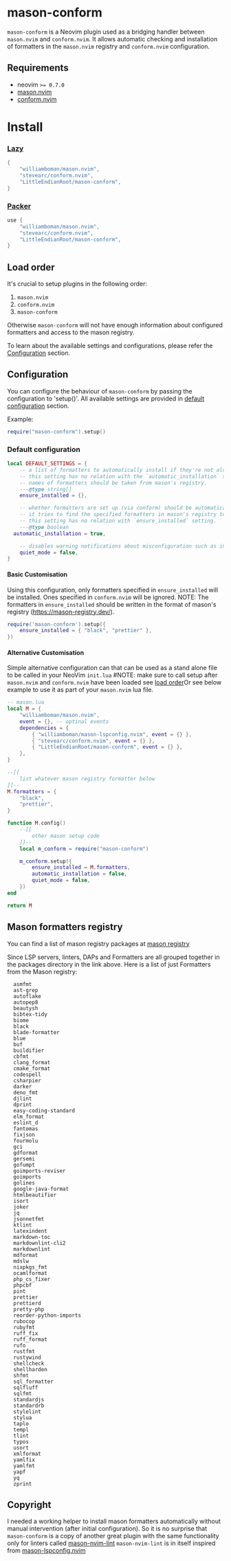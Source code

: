 # mason-conform

`mason-conform` is a Neovim plugin used as a bridging handler between `mason.nvim` and `conform.nvim`. 
It allows automatic checking and installation of formatters in the `mason.nvim` registry and `conform.nvim` configuration. 

## Requirements

-   neovim `>= 0.7.0`
-   [mason.nvim](https://github.com/williamboman/mason.nvim)
-   [conform.nvim](https://github.com/stevearc/conform.nvim)

# Install

### [Lazy](https://github.com/folke/lazy.nvim)

```lua
{
    "williamboman/mason.nvim",
    "stevearc/conform.nvim",
    "LittleEndianRoot/mason-conform",
}
```

### [Packer](https://github.com/wbthomason/packer.nvim)

```lua
use {
    "williamboman/mason.nvim",
    "stevearc/conform.nvim",
    "LittleEndianRoot/mason-conform",
}
```

## Load order

It's crucial to setup plugins in the following order:

1. `mason.nvim`
2. `conform.nvim`
3. `mason-conform`

Otherwise `mason-conform` will not have enough information about configured formatters and
access to the mason registry.

To learn about the available settings and configurations, please refer the [Configuration](#configuration) section.

## Configuration

You can configure the behaviour of `mason-conform` by passing the configuration to 'setup()'.
All available settings are provided in [default configuration](#default-configuration) section.

Example:

```lua
require("mason-conform").setup()
```

### Default configuration
```lua
local DEFAULT_SETTINGS = {
    -- a list of formatters to automatically install if they're not already installed. example: { "asmfmt", "ast-grep" }
    -- this setting has no relation with the `automatic_installation` setting.
    -- names of formatters should be taken from mason's registry.
    ---@type string[]
    ensure_installed = {},

    -- whether formatters are set up (via conform) should be automatically installed if they're not installed already.
    -- it tries to find the specified formatters in mason's registry to proceed with installation.
    -- this setting has no relation with `ensure_installed` setting.
    ---@type boolean
  automatic_installation = true,

    -- disables warning notifications about misconfiguration such as invalid formatter entries and incorrect plugin load order.
    quiet_mode = false,
}
```
#### Basic Customisation

Using this configuration, only formatters specified in `ensure_installed` will be installed. Ones specified in `conform.nvim` will be ignored.
NOTE: The formatters in `ensure_installed` should be written in the format of mason's registry (https://mason-registry.dev/).

```lua
require('mason-conform').setup({
    ensure_installed = { "black", "prettier" },
})
```

#### Alternative Customisation

Simple alternative configuration can that can be used as a stand alone file to be called in your NeoVim `init.lua` #NOTE: make sure to call setup after `mason.nvim` and `conform.nvim` have been loaded see [load order](load-order)Or see below example to use it as part of your `mason.nvim` lua file.

```lua
-- mason.lua
local M = {
    "williamboman/mason.nvim",
    event = {}, -- optinal events
    dependencies = {
        { "williamboman/mason-lspconfig.nvim", event = {} },
        { "stevearc/conform.nvim", event = {} },
        { "LittleEndianRoot/mason-conform", event = {} },
    },
}

--[[
    list whatever mason registry formatter below
]]--
M.formatters = {
    "black",
    "prettier",
}

function M.config()
    --[[
        other mason setup code
    ]]--
    local m_conform = require("mason-conform")

    m_conform.setup({
        ensure_installed = M.formatters,
        automatic_installation = false,
        quiet_mode = false,
    })
end

return M
```

## Mason formatters registry
You can find a list of mason registry packages at [mason registry](https://github.com/mason-org/mason-registry)

Since LSP servers, linters, DAPs and Formatters are all grouped together in the packages directory in the link above.
Here is a list of just Formatters from the Mason registry:
```
  asmfmt
  ast-grep
  autoflake
  autopep8
  beautysh
  bibtex-tidy
  biome
  black
  blade-formatter
  blue
  buf
  buildifier
  cbfmt
  clang_format
  cmake_format
  codespell
  csharpier
  darker
  deno_fmt
  djlint
  dprint
  easy-coding-standard
  elm_format
  eslint_d
  fantomas
  fixjson
  fourmolu
  gci
  gdformat
  gersemi
  gofumpt
  goimports-reviser
  goimports
  golines
  google-java-format
  htmlbeautifier
  isort
  joker
  jq
  jsonnetfmt
  ktlint
  latexindent
  markdown-toc
  markdownlint-cli2
  markdownlint
  mdformat
  mdslw
  nixpkgs_fmt
  ocamlformat
  php_cs_fixer
  phpcbf
  pint
  prettier
  prettierd
  pretty-php
  reorder-python-imports
  rubocop
  rubyfmt
  ruff_fix
  ruff_format
  rufo
  rustfmt
  rustywind
  shellcheck
  shellharden
  shfmt
  sql_formatter
  sqlfluff
  sqlfmt
  standardjs
  standardrb
  stylelint
  stylua
  taplo
  templ
  tlint
  typos
  usort
  xmlformat
  yamlfix
  yamlfmt
  yapf
  yq
  zprint
```

## Copyright
I needed a working helper to install mason formatters automatically without manual intervention (after initial configuration). So it is no surprise that `mason-conform` is a copy of another great plugin with the same functionality only for linters called [mason-nvim-lint](https://github.com/rshkarin/mason-nvim-lint) 
`mason-nvim-lint` is in itself inspired from [mason-lspconfig.nvim](https://github.com/williamboman/mason-lspconfig.nvim)

